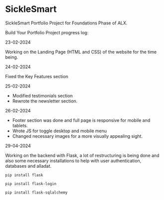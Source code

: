 # SickleSmart

SickleSmart Portfolio Project for Foundations Phase of ALX.

Build Your Portfolio Project progress log:

23-02-2024

Working on the Landing Page (HTML and CSS) of the website for the time being.

24-02-2024

Fixed the Key Features section

25-02-2024

- Modified testimonials section
- Rewrote the newsletter section.

26-02-2024

- Footer section was done and full page is responsive for mobile and tablets.
- Wrote JS for toggle desktop and mobile menu
- Changed necessary images for a more visually appealing sight.


29-04-2024

Working on the backend with Flask, a lot of restructuring is being done and also some necessary installations to help with user authentication, databases and alladat.

`pip install flask`

`pip install flask-login`

`pip install flask-sqlalchemy`
